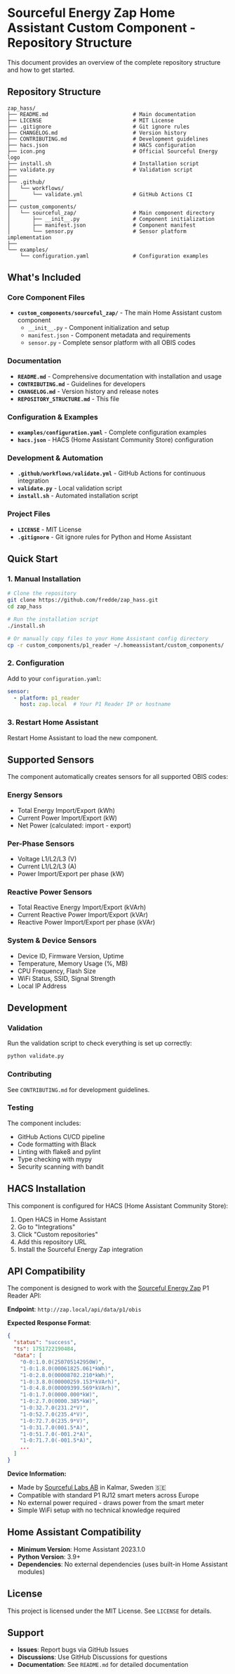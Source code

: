 # Sourceful Energy Zap Home Assistant Custom Component - Repository Structure

This document provides an overview of the complete repository structure and how to get started.

## Repository Structure

```
zap_hass/
├── README.md                           # Main documentation
├── LICENSE                             # MIT License
├── .gitignore                          # Git ignore rules
├── CHANGELOG.md                        # Version history
├── CONTRIBUTING.md                     # Development guidelines
├── hacs.json                           # HACS configuration
├── icon.png                            # Official Sourceful Energy logo
├── install.sh                          # Installation script
├── validate.py                         # Validation script
├── 
├── .github/
│   └── workflows/
│       └── validate.yml                # GitHub Actions CI
├── 
├── custom_components/
│   └── sourceful_zap/                  # Main component directory
│       ├── __init__.py                 # Component initialization
│       ├── manifest.json               # Component manifest
│       └── sensor.py                   # Sensor platform implementation
├── 
└── examples/
    └── configuration.yaml              # Configuration examples
```

## What's Included

### Core Component Files
- **`custom_components/sourceful_zap/`** - The main Home Assistant custom component
  - `__init__.py` - Component initialization and setup
  - `manifest.json` - Component metadata and requirements
  - `sensor.py` - Complete sensor platform with all OBIS codes

### Documentation
- **`README.md`** - Comprehensive documentation with installation and usage
- **`CONTRIBUTING.md`** - Guidelines for developers
- **`CHANGELOG.md`** - Version history and release notes
- **`REPOSITORY_STRUCTURE.md`** - This file

### Configuration & Examples
- **`examples/configuration.yaml`** - Complete configuration examples
- **`hacs.json`** - HACS (Home Assistant Community Store) configuration

### Development & Automation
- **`.github/workflows/validate.yml`** - GitHub Actions for continuous integration
- **`validate.py`** - Local validation script
- **`install.sh`** - Automated installation script

### Project Files
- **`LICENSE`** - MIT License
- **`.gitignore`** - Git ignore rules for Python and Home Assistant

## Quick Start

### 1. Manual Installation
```bash
# Clone the repository
git clone https://github.com/fredde/zap_hass.git
cd zap_hass

# Run the installation script
./install.sh

# Or manually copy files to your Home Assistant config directory
cp -r custom_components/p1_reader ~/.homeassistant/custom_components/
```

### 2. Configuration
Add to your `configuration.yaml`:
```yaml
sensor:
  - platform: p1_reader
    host: zap.local  # Your P1 Reader IP or hostname
```

### 3. Restart Home Assistant
Restart Home Assistant to load the new component.

## Supported Sensors

The component automatically creates sensors for all supported OBIS codes:

### Energy Sensors
- Total Energy Import/Export (kWh)
- Current Power Import/Export (kW)
- Net Power (calculated: import - export)

### Per-Phase Sensors
- Voltage L1/L2/L3 (V)
- Current L1/L2/L3 (A)
- Power Import/Export per phase (kW)

### Reactive Power Sensors
- Total Reactive Energy Import/Export (kVArh)
- Current Reactive Power Import/Export (kVAr)
- Reactive Power Import/Export per phase (kVAr)

### System & Device Sensors
- Device ID, Firmware Version, Uptime
- Temperature, Memory Usage (%, MB)
- CPU Frequency, Flash Size
- WiFi Status, SSID, Signal Strength
- Local IP Address

## Development

### Validation
Run the validation script to check everything is set up correctly:
```bash
python validate.py
```

### Contributing
See `CONTRIBUTING.md` for development guidelines.

### Testing
The component includes:
- GitHub Actions CI/CD pipeline
- Code formatting with Black
- Linting with flake8 and pylint
- Type checking with mypy
- Security scanning with bandit

## HACS Installation

This component is configured for HACS (Home Assistant Community Store):

1. Open HACS in Home Assistant
2. Go to "Integrations"
3. Click "Custom repositories"
4. Add this repository URL
5. Install the Sourceful Energy Zap integration

## API Compatibility

The component is designed to work with the [Sourceful Energy Zap](https://sourceful.energy/store/sourceful-energy-zap) P1 Reader API:

**Endpoint**: `http://zap.local/api/data/p1/obis`

**Expected Response Format**:
```json
{
  "status": "success",
  "ts": 1751722190484,
  "data": [
    "0-0:1.0.0(250705142950W)",
    "1-0:1.8.0(00061825.061*kWh)",
    "1-0:2.8.0(00008702.210*kWh)",
    "1-0:3.8.0(00000259.153*kVArh)",
    "1-0:4.8.0(00009399.569*kVArh)",
    "1-0:1.7.0(0000.000*kW)",
    "1-0:2.7.0(0000.385*kW)",
    "1-0:32.7.0(231.2*V)",
    "1-0:52.7.0(235.4*V)",
    "1-0:72.7.0(235.9*V)",
    "1-0:31.7.0(001.5*A)",
    "1-0:51.7.0(-001.2*A)",
    "1-0:71.7.0(-001.5*A)",
    ...
  ]
}
```

**Device Information:**
- Made by [Sourceful Labs AB](https://sourceful.energy) in Kalmar, Sweden 🇸🇪
- Compatible with standard P1 RJ12 smart meters across Europe
- No external power required - draws power from the smart meter
- Simple WiFi setup with no technical knowledge required

## Home Assistant Compatibility

- **Minimum Version**: Home Assistant 2023.1.0
- **Python Version**: 3.9+
- **Dependencies**: No external dependencies (uses built-in Home Assistant modules)

## License

This project is licensed under the MIT License. See `LICENSE` for details.

## Support

- **Issues**: Report bugs via GitHub Issues
- **Discussions**: Use GitHub Discussions for questions
- **Documentation**: See `README.md` for detailed documentation 